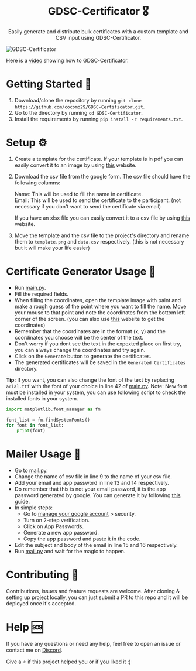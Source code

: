 <h1 align="center"> GDSC-Certificator 🎖️ </h1>


<div align="center"></div>

<p align="center">Easily generate and distribute bulk certificates with a custom template and CSV input using GDSC-Certificator.</p>


<img src="https://i.imgur.com/pk9DZl7.png" alt="GDSC-Certificator">


</div>
</br>

Here is a [video](https://youtu.be/969ZkS1uRQg) showing how to GDSC-Certificator.

# Getting Started 🚀
1. Download/clone the repository by running `git clone https://github.com/cocomo29/GDSC-Certificator.git`.
2. Go to the directory by running `cd GDSC-Certificator`.
3. Install the requirements by running `pip install -r requirements.txt`.

# Setup ⚙️
1. Create a template for the certificate. If your template is in pdf you can easily convert it to an image by using [this](https://www.ilovepdf.com/pdf_to_jpg) website.
2. Download the csv file from the google form. The csv file should have the following columns:

    Name: This will be used to fill the name in certificate.</br>Email: This will be used to send the certificate to the participant. (not necessary if you don't want to send the certificate via email)
    
    If you have an xlsx file you can easily convert it to a csv file by using [this](https://www.ilovepdf.com/excel_to_csv) website.
3. Move the template and the csv file to the project's directory and rename them to `template.png` and `data.csv` respectively. (this is not necessary but it will make your life easier)

# Certificate Generator Usage 📖
* Run [main.py](GUI/main.py).
* Fill the required fields.
* When filling the coordinates, open the template image with paint and make a rough guess of the point where you want to fill the name. Move your mouse to that point and note the coordinates from the bottom left corner of the screen. (you can also use [this](https://yangcha.github.io/iview/iview.html) website to get the coordinates)
* Remember that the coordinates are in the format (x, y) and the coordinates you choose will be the center of the text.
* Don't worry if you dont see the text in the expexted place on first try, you can always change the coordinates and try again.
* Click on the `Generate` button to generate the certificates.
* The generated certificates will be saved in the `Generated Certificates` directory.

**Tip:** If you want, you can also change the font of the text by replacing `arial.ttf` with the font of your choice in line 42 of [main.py](GUI/main.py).
Note: New font must be installed in your system, you can use following script to check the installed fonts in your system.
```python
import matplotlib.font_manager as fm

font_list = fm.findSystemFonts()
for font in font_list:
    print(font)
```

# Mailer Usage 📖
* Go to [mail.py](mail.py).
* Change the name of csv file in line 9 to the name of your csv file.
* Add your email and app password in line 13 and 14 respectively.  
* Do remember that this is not your email password, it is the app password generated by google. You can generate it by following [this](https://support.google.com/accounts/answer/185833?hl=en) guide. 
* In simple steps:
  * Go to  [manage your google account](https://myaccount.google.com/u/0/security?hl=en_GB) > security.
  * Turn on 2-step verification.
  * Click on App Passwords.
  * Generate a new app password.
  * Copy the app password and paste it in the code.
* Edit the subject and body of the email in line 15 and 16 respectively.
* Run [mail.py](mail.py) and wait for the magic to happen.

# Contributing 🤝
Contributions, issues and feature requests are welcome. After cloning & setting up project locally, you can just submit a PR to this repo and it will be deployed once it's accepted.

# Help 🆘
If you have any questions or need any help, feel free to open an issue or contact me on [Discord](https://discordapp.com/users/558261366776004648/).

Give a ⭐️ if this project helped you or if you liked it :)
